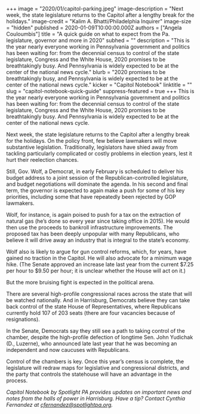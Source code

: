 +++
image = "2020/01/capitol-parking.jpeg"
image-description = "Next week, the state legislature returns to the Capitol after a lengthy break for the holidays."
image-credit = "Kalim A. Bhatti/Philadelphia Inquirer"
image-size = "hidden"
published = 2020-01-09T10:00:00.000Z
authors = ["Angela Couloumbis"]
title = "A quick guide on what to expect from the Pa. legislature, governor and more in 2020"
subhed = ""
description = "This is the year nearly everyone working in Pennsylvania government and politics has been waiting for: from the decennial census to control of the state legislature, Congress and the White House, 2020 promises to be breathtakingly busy. And Pennsylvania is widely expected to be at the center of the national news cycle."
blurb = "2020 promises to be breathtakingly busy, and Pennsylvania is widely expected to be at the center of the national news cycle."
kicker = "Capitol Notebook"
linktitle = ""
slug = "capitol-notebook-quick-guide"
suppress-featured = true
+++
This is the year nearly everyone working in Pennsylvania government and politics has been waiting for: from the decennial census to control of the state legislature, Congress and the White House, 2020 promises to be breathtakingly busy. And Pennsylvania is widely expected to be at the center of the national news cycle.

Next week, the state legislature returns to the Capitol after a lengthy break for the holidays. On the policy front, few believe lawmakers will move substantive legislation. Traditionally, legislators have shied away from tackling particularly complicated or costly problems in election years, lest it hurt their reelection chances.

Still, Gov. Wolf, a Democrat, in early February is scheduled to deliver his budget address to a joint session of the Republican-controlled legislature, and budget negotiations will dominate the agenda. In his second and final term, the governor is expected to again make a push for some of his key priorities, including some that have repeatedly been rejected by GOP lawmakers.

Wolf, for instance, is again poised to push for a tax on the extraction of natural gas (he’s done so every year since taking office in 2015). He would then use the proceeds to bankroll infrastructure improvements. The proposed tax has been deeply unpopular with many Republicans, who believe it will drive away an industry that is integral to the state’s economy.

Wolf also is likely to argue for gun control reforms, which, for years, have gained no traction in the Capitol. He will also advocate for a minimum wage hike. (The Senate approved an increase late last year from the current $7.25 per hour to $9.50 per hour; it is unclear whether the House will act on it.)

But the more bruising fight is expected in the political arena.

There are several high-profile congressional races across the state that will be watched nationally. And in Harrisburg, Democrats believe they can take back control of the state House of Representatives, where Republicans currently hold 107 of 203 seats (there are four vacancies because of resignations).

In the Senate, Democrats say they still see a path to taking control of the chamber, despite the high-profile defection of longtime Sen. John Yudichak (D., Luzerne), who announced late last year that he was becoming an independent and now caucuses with Republicans.

Control of the chambers is key. Once this year’s census is complete, the legislature will redraw maps for legislative and congressional districts, and the party that controls the statehouse will have an advantage in the process.

_Capitol Notebook by Spotlight PA provides updates on important news and notes from the halls of power in Harrisburg. Have a tip? Contact Cynthia Fernandez at cfernandez@spotlightpa.org._
